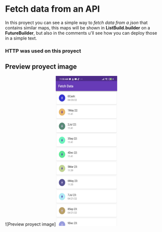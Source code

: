 # Fetch data from an API

In this proyect you can see a simple way to *fetch data from a json* that contains similar maps, this maps will be shown in **ListBuild.builder** on a **FutureBuilder**, but also  in the comments u'll see how you can deploy those in a simple text.
### HTTP was used on this proyect
## Preview proyect image 

![Preview proyect image]<img src="/assets/fetch.jpg" width="200" height="490">
